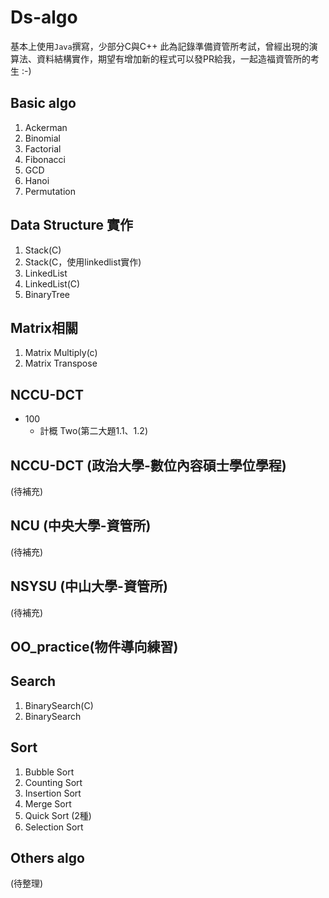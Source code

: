 # Ds-algo
基本上使用`Java`撰寫，少部分C與C++
此為記錄準備資管所考試，曾經出現的演算法、資料結構實作，期望有增加新的程式可以發PR給我，一起造福資管所的考生 :-)

## Basic algo
1. Ackerman   
2. Binomial   
3. Factorial  
4. Fibonacci   
5. GCD        
6. Hanoi       
7. Permutation

## Data Structure 實作
1. Stack(C)
2. Stack(C，使用linkedlist實作)
3. LinkedList
4. LinkedList(C)
5. BinaryTree

## Matrix相關
1. Matrix Multiply(c)
2. Matrix Transpose

## NCCU-DCT
 - 100
    * 計概
        Two(第二大題1.1、1.2)

## NCCU-DCT (政治大學-數位內容碩士學位學程)
(待補充)

## NCU (中央大學-資管所)
(待補充)

## NSYSU (中山大學-資管所)
(待補充)

## OO_practice(物件導向練習)

## Search
1. BinarySearch(C)
2. BinarySearch

## Sort
1. Bubble Sort
2. Counting Sort
3. Insertion Sort
4. Merge Sort
5. Quick Sort (2種)
6. Selection Sort

## Others algo
(待整理)
